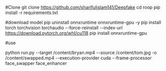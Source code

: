 #Clone
git clone https://github.com/sharifulislam141/Deepfake
cd roop
pip install -r requirements.txt

#download model
pip uninstall onnxruntime onnxruntime-gpu -y
pip install torch torchvision torchaudio --force-reinstall --index-url https://download.pytorch.org/whl/cu118
pip install onnxruntime-gpu


#use

python run.py --target /content/bryan.mp4  --source /content/tom.jpg -o /content/swapped.mp4 --execution-provider cuda --frame-processor face_swapper face_enhancer
